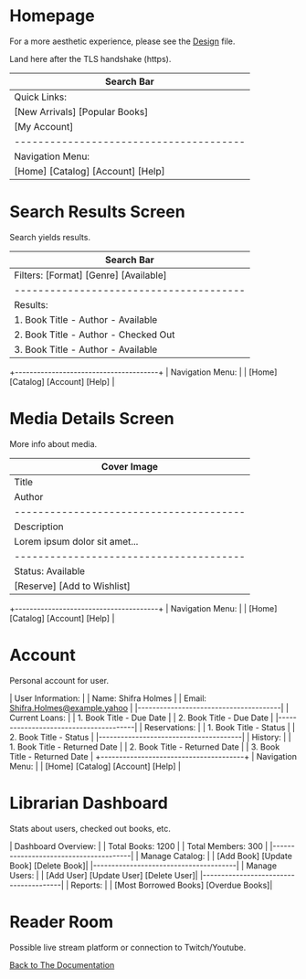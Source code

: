 # Homepage
For a more aesthetic experience, please see the [Design](https://github.com/jonnyblevins/TWCSkillsAssessment/blob/main/1_The_Design/1_The_Design.md) file.

Land here after the TLS handshake (https).

|  Search Bar                           |
|---------------------------------------|
|  Quick Links:                         |
|  [New Arrivals] [Popular Books]       |
|  [My Account]                         |
|---------------------------------------|
|  Navigation Menu:                     |
|  [Home] [Catalog] [Account] [Help]    |

# Search Results Screen
Search yields results.

|  Search Bar                           |
|---------------------------------------|
|  Filters: [Format] [Genre] [Available]|
|---------------------------------------|
|  Results:                             |
|  1. Book Title - Author - Available   |
|  2. Book Title - Author - Checked Out |
|  3. Book Title - Author - Available   |
+---------------------------------------+
|  Navigation Menu:                     |
|  [Home] [Catalog] [Account] [Help]    |

# Media Details Screen
More info about media.


|  Cover Image                          |
|---------------------------------------|
|  Title                                |
|  Author                               |
|---------------------------------------|
|  Description                          |
|  Lorem ipsum dolor sit amet...        |
|---------------------------------------|
|  Status: Available                    |
|  [Reserve] [Add to Wishlist]          |
+---------------------------------------+
|  Navigation Menu:                     |
|  [Home] [Catalog] [Account] [Help]    |


# Account 
Personal account for user.


|  User Information:                    |
|  Name: Shifra Holmes                  |
|  Email: Shifra.Holmes@example.yahoo   |
|---------------------------------------|
|  Current Loans:                       |
|  1. Book Title - Due Date             |
|  2. Book Title - Due Date             |
|---------------------------------------|
|  Reservations:                        |
|  1. Book Title - Status               |
|  2. Book Title - Status               |
|---------------------------------------|
|  History:                             |
|  1. Book Title - Returned Date        |
|  2. Book Title - Returned Date        |
|  3. Book Title - Returned Date        |
+---------------------------------------+
|  Navigation Menu:                     |
|  [Home] [Catalog] [Account] [Help]    |


# Librarian Dashboard
Stats about users, checked out books, etc.


|  Dashboard Overview:                  |
|  Total Books: 1200                    |
|  Total Members: 300                   |
|---------------------------------------|
|  Manage Catalog:                      |
|  [Add Book] [Update Book] [Delete Book]|
|---------------------------------------|
|  Manage Users:                        |
|  [Add User] [Update User] [Delete User]|
|---------------------------------------|
|  Reports:                             |
|  [Most Borrowed Books] [Overdue Books]|

# Reader Room
Possible live stream platform or connection to Twitch/Youtube.


  [Back to The Documentation](https://github.com/jonnyblevins/TWCSkillsAssessment/blob/main/3_The_Documentation/3_The_Documentation.md)

